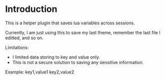 
# Introduction

This is a helper plugin that saves lua variables across sessions.

Currently, I am just using this to save my last theme,
remember the last file I editted, and so on.

Limitations:
- I limited data storing to key and value only.
- This is not a secure solution to saving any sensitive information.

Example:
key1,value1
key2,value2
